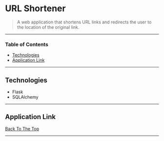 # URL Shortener

> A web application that shortens URL links and redirects the user to the location of the original link.

---

### Table of Contents


- [Technologies](#technologies)
- [Application Link](#application-link)

---

## Technologies

- Flask
- SQLAlchemy



---

## Application Link




[Back To The Top](#read-me-template)

---


